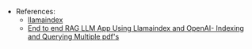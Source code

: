 
- References:
    - [llamaindex](https://www.llamaindex.ai)
    - [End to end RAG LLM App Using Llamaindex and OpenAI- Indexing and Querying Multiple pdf's](https://www.youtube.com/watch?v=hH4WkgILUD4)